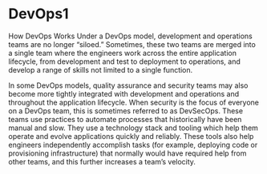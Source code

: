 # DevOps1

How DevOps Works
Under a DevOps model, development and operations teams are no longer “siloed.” 
Sometimes, these two teams are merged into a single team where the engineers work 
across the entire application lifecycle, from development and test to deployment 
to operations, and develop a range of skills not limited to a single function.

In some DevOps models, quality assurance and security teams may also become more
tightly integrated with development and operations and throughout the application 
lifecycle. When security is the focus of everyone on a DevOps team, this is sometimes 
referred to as DevSecOps.
These teams use practices to automate processes that historically have been manual and slow. 
They use a technology stack and tooling which help them operate and evolve applications quickly 
and reliably. These tools also help engineers independently accomplish tasks (for example, 
deploying code or provisioning infrastructure) that normally would have required help from 
other teams, and this further increases a team’s velocity.
